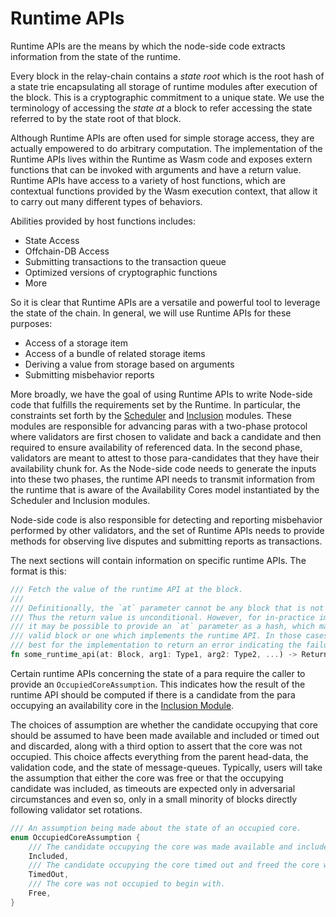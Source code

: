 # Runtime APIs

Runtime APIs are the means by which the node-side code extracts information from the state of the runtime.

Every block in the relay-chain contains a *state root* which is the root hash of a state trie encapsulating all storage of runtime modules after execution of the block. This is a cryptographic commitment to a unique state. We use the terminology of accessing the *state at* a block to refer accessing the state referred to by the state root of that block.

Although Runtime APIs are often used for simple storage access, they are actually empowered to do arbitrary computation. The implementation of the Runtime APIs lives within the Runtime as Wasm code and exposes extern functions that can be invoked with arguments and have a return value. Runtime APIs have access to a variety of host functions, which are contextual functions provided by the Wasm execution context, that allow it to carry out many different types of behaviors.

Abilities provided by host functions includes:

* State Access
* Offchain-DB Access
* Submitting transactions to the transaction queue
* Optimized versions of cryptographic functions
* More

So it is clear that Runtime APIs are a versatile and powerful tool to leverage the state of the chain. In general, we will use Runtime APIs for these purposes:

* Access of a storage item
* Access of a bundle of related storage items
* Deriving a value from storage based on arguments
* Submitting misbehavior reports

More broadly, we have the goal of using Runtime APIs to write Node-side code that fulfills the requirements set by the Runtime. In particular, the constraints set forth by the [Scheduler](../runtime/scheduler.md) and [Inclusion](../runtime/inclusion.md) modules. These modules are responsible for advancing paras with a two-phase protocol where validators are first chosen to validate and back a candidate and then required to ensure availability of referenced data. In the second phase, validators are meant to attest to those para-candidates that they have their availability chunk for. As the Node-side code needs to generate the inputs into these two phases, the runtime API needs to transmit information from the runtime that is aware of the Availability Cores model instantiated by the Scheduler and Inclusion modules.

Node-side code is also responsible for detecting and reporting misbehavior performed by other validators, and the set of Runtime APIs needs to provide methods for observing live disputes and submitting reports as transactions.

The next sections will contain information on specific runtime APIs. The format is this:

```rust
/// Fetch the value of the runtime API at the block.
///
/// Definitionally, the `at` parameter cannot be any block that is not in the chain.
/// Thus the return value is unconditional. However, for in-practice implementations
/// it may be possible to provide an `at` parameter as a hash, which may not refer to a
/// valid block or one which implements the runtime API. In those cases it would be
/// best for the implementation to return an error indicating the failure mode.
fn some_runtime_api(at: Block, arg1: Type1, arg2: Type2, ...) -> ReturnValue;
```

Certain runtime APIs concerning the state of a para require the caller to provide an `OccupiedCoreAssumption`. This indicates how the result of the runtime API should be computed if there is a candidate from the para occupying an availability core in the [Inclusion Module](../runtime/inclusion.md). 

The choices of assumption are whether the candidate occupying that core should be assumed to have been made available and included or timed out and discarded, along with a third option to assert that the core was not occupied. This choice affects everything from the parent head-data, the validation code, and the state of message-queues. Typically, users will take the assumption that either the core was free or that the occupying candidate was included, as timeouts are expected only in adversarial circumstances and even so, only in a small minority of blocks directly following validator set rotations.

```rust
/// An assumption being made about the state of an occupied core.
enum OccupiedCoreAssumption {
    /// The candidate occupying the core was made available and included to free the core.
    Included,
    /// The candidate occupying the core timed out and freed the core without advancing the para.
    TimedOut,
    /// The core was not occupied to begin with.
    Free,
}
```